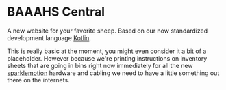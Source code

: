 # BAAAHS Central

A new website for your favorite sheep. Based on our now standardized development language [Kotlin].

This is really basic at the moment, you might even consider it a bit of a placeholder. However because we're printing instructions on inventory sheets that are going in bins right now immediately for all the new [sparklemotion] hardware and cabling we need to have a little something out there on the internets.



[Kotlin]: https://kotlinlang.org 
[sparklemotion]: https://github.com/baaahs/sparklemotion
